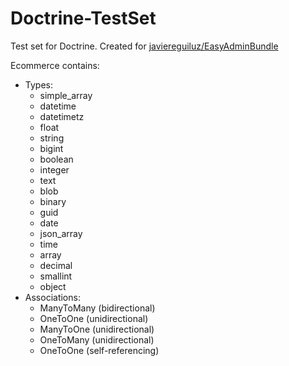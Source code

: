 # Doctrine-TestSet

Test set for Doctrine.
Created for [javiereguiluz/EasyAdminBundle](https://github.com/javiereguiluz/EasyAdminBundle)

Ecommerce contains:

 - Types:
    - simple_array
    - datetime
    - datetimetz
    - float
    - string
    - bigint
    - boolean
    - integer
    - text
    - blob
    - binary
    - guid
    - date
    - json_array
    - time
    - array
    - decimal
    - smallint
    - object
 - Associations:
    - ManyToMany (bidirectional)
    - OneToOne (unidirectional)
    - ManyToOne (unidirectional)
    - OneToMany (unidirectional)
    - OneToOne (self-referencing)